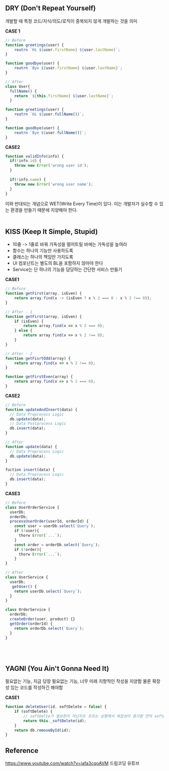 ## DRY (Don't Repeat Yourself)
개발할 때 특정 코드/지식/의도/로직이 중복되지 않게 개발하는 것을 의미

**CASE 1**
```javascript
// Before
function greetings(user) {
	reutrn `Hi ${user.firstName} ${user.lastName}`;
}

function goodbye(user) {
	reutrn `Bye ${user.firstName} ${user.lastName}`;
}

// After
class User{
  fullName() {
    return `${this.firstName} ${user.lastName}`;
  }

function greetings(user) {
	reutrn `Hi ${user.fullName()}`;
}

function goodbye(user) {
	reutrn `Bye ${user.fullName()}`;
}
```

**CASE2**
```javascript
function validInfo(info) {
  if(!info.id) {
    throw new Error('wrong user id');
  }
  
  if(!info.name) {
    throw new Error('wrong user name');
  }
}
```

이와 반대되는 개념으로 WET(Write Every Time)이 있다. 이는 개발자가 실수할 수 있는 환경을 만들기 때문에 지양해야 한다.
<br/>
<br/>

## KISS (Keep It Simple, Stupid)
- 10줄 -> 1줄로 바꿔 가독성을 떨어트릴 바에는 가독성을 높여라
- 함수는 하나의 기능만 사용하도록
- 클래스는 하나의 책임만 가지도록
- UI 컴포넌트는 별도의 BL을 포함하지 않아야 한다
- Service는 단 하나의 기능을 담당하는 간단한 서비스 만들기

**CASE1**
```javascript
// Before
function getFirst(array, isEven) {
	return array.find(x -> (isEven ? x % 2 === 0 : x % 2 !== 0));
}

// After - 1
function getFirst(array, isEven) {
	if (isEven) {
		return array.find(x => x % 2 === 0);
	} else {
		return array.find(x => x % 2 !== 0);
	}
}

// After - 2
function getFisrtOdd(array) {
	return array.find(x => x % 2 !== 0);
}

function getFirstEven(array) {
	return array.find(x => x % 2 === 0);
}
```

**CASE2**
```javascript
// Before
function updateAndInsert(data) {
  // Data Preprocess Logic
  db.update(data);
  // Data Postprocess Logic
  db.insert(data);
}

// After
function update(data) {
  // Data Preprocess Logic
  db.update(data);
}

fuction insert(data) {
  // Data Preprocess Logic
  db.insert(data);
}
```

**CASE3**
```javascript
// Before
class UserOrderService {
  userDb;
  orderDb;
  processUserOrder(userId, orderId) {
    const user = userDb.select(`Query`);
    if (!user){
      thorw Error(`...`);
    }
    const order = orderDb.select(`Query`);
    if (!order){
      thorw Error(`...`);
    }
}

// After
class UserService {
  userDb;
   getUser() {
    return userDb.select(`Query`);
  }
}

class OrderService {
  orderDb;
  createOrder(user, product) {}
  getOrder(orderId) {
    return orderDb.select(`Query`);
  }
}
```
<br/>
<br/>

## YAGNI (You Ain't Gonna Need It)
필요없는 기능, 지금 당장 필요없는 기능, 너무 미래 지향적인 작성을 지양함 물론 확장성 있는 코드를 작성하긴 해야함

**CASE1**
```javascript
function deleteUser(id, softDelete = false) {
	if (softDelete) {
		// softDelte가 필요한지 아닌지도 모르는 상황에서 복잡성이 증가함 만약 softDelete를 하게 되면 select 에도 필터링을 해야함
		return this._softDelete(id);
	}
	return db.removeById(id);
}
```

## Reference
https://www.youtube.com/watch?v=jafa3cqoAVM 드림코딩 유튜브
